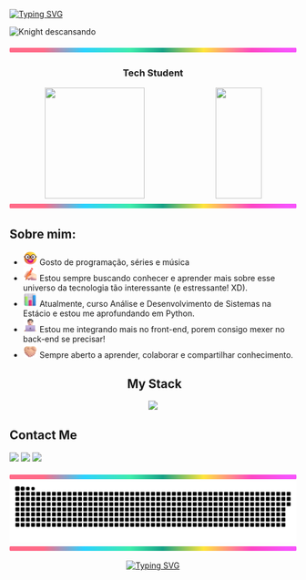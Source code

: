<a href="https://git.io/typing-svg"><img src="https://readme-typing-svg.demolab.com?font=Workbench&size=24&pause=1000&color=C92DE6&vCenter=true&width=435&lines=Bem+vindos+ao+meu+perfil!!+%3A)" alt="Typing SVG" /></a>
<p>
  <img src="https://media1.tenor.com/m/6y61hTjvYhcAAAAC/hollow-knight.gif" alt="Knight descansando" width="400"/>
</p>

<img src="./another-images/lineBar.png" width="100%" height="8px"/>

<h3 align="center">
  Tech Student
</h3>

<div align='center'>

<div align="center">  
  
  <img width="59%" height="195px" src="https://github-readme-stats.vercel.app/api?username=Pur0Osso&rank_icon=github&show_icons=true&hide=stars,prs,issues&count_private=true&title_color=80F7D4&icon_color=9d00ff&text_color=c9d1d9&bg_color=0d1117&border_color=fff0" /> 
  
  <img width="40%" height="195px" src="https://github-readme-stats.vercel.app/api/top-langs/?username=Pur0Osso&layout=compact&title_color=80F7D4&text_color=fff&bg_color=0d1117&border_color=fff0" />

</div>

  <!-- <img width="100%" height="195px" src="https://github-readme-stats.vercel.app/api/wakatime?username=Pur0Osso&layout=compact&title_color=80F7D4&text_color=c9d1d9&bg_color=0d1117&border_color=fff0" /> -->

<img src="./another-images/lineBar.png" width="100%" height="8px"/>

<div align="Left">
 <h2>Sobre mim:</h2>

- <img src="./emojis/Nerd Face.png" height="25" width="25"> Gosto de programação, séries e música <br />
- <img src="./emojis/Writing Hand Light Skin Tone.png" height="25" width="25"> Estou sempre buscando conhecer e aprender mais sobre esse universo da tecnologia tão interessante (e estressante! XD).<br />
- <img src="./emojis/Bar Chart.png" height="25" width="25"> Atualmente, curso Análise e Desenvolvimento de Sistemas na Estácio e estou me aprofundando em Python. <br />
- <img src="./emojis/Man Technologist Light Skin Tone.png" height="25" width="25"> Estou me integrando mais no front-end, porem consigo mexer no back-end se precisar! <br />
- <img src="./emojis/Folded Hands Light Skin Tone.png" height="25" width="25"> Sempre aberto a aprender, colaborar e compartilhar conhecimento. <br />
</div>

## &nbsp;My Stack

<img src="https://skillicons.dev/icons?i=vscode,html,css,python,java,nodejs,git,github,mysql&theme=dark" />

<div align="left">
<h2>Contact Me</h2>
<p>
	<a href = "mailto:Kcyzera@gmail.com"><img src="https://img.shields.io/badge/Gmail-D14836?style=for-the-badge&logo=gmail&logoColor=white" target="_blank"></a>
	<a href="https://www.linkedin.com/in/cassiano-cypriano" target="_blank"><img src="https://img.shields.io/badge/-LinkedIn-%230077B5?style=for-the-badge&logo=linkedin&logoColor=white" target="_blank"></a> 
	<a href="https://www.youtube.com/@JogoLogoPenso" target="_blank"><img src="https://img.shields.io/badge/YouTube-FF0000?style=for-the-badge&logo=youtube&logoColor=white" target="_blank"></a>
</p>
</div>

<img src="./another-images/lineBar.png" width="100%" height="8px"/>

<!-- ## 📌 &nbsp;Pinned Repositories

<table>
	<thead>
		<tr>
			<th colspan="2" width="2000">&nbsp;</th>
		</tr>
	</thead>
	<tbody>
		<tr>
			<td align="center" valign="top" width="80"><br />
			<a href="https://github.com/thallentos/API-ChampionsLeague-Node-DIO">
      <img src="https://cdn.jsdelivr.net/gh/devicons/devicon@latest/icons/nodejs/nodejs-original.svg" />
      </a>
      </td>
			<td valign="top">
			<h3>API Champions League</h3>
			<p>API da Champions League com Node.js</p>
			<a href="https://github.com/thallentos/API-ChampionsLeague-Node-DIO">
			</a>
			</td>
		</tr>
		<tr>
			<td align="center" valign="top" width="80"><br />
			<a href="https://github.com/thallentos/JS-Pokedex-PokeAPI-DIO">
      <img src="https://cdn.jsdelivr.net/gh/devicons/devicon@latest/icons/javascript/javascript-plain.svg" />
      </a>
      </td>
			<td valign="top">
			<h3>API Pokedex</h3>
			<p>API da Pokedex Poke-API com JavaScript</p>
			</td>
		</tr>
	</tbody>
</table> -->

<picture align="center">
  <source media="(prefers-color-scheme: dark)" srcset="https://raw.githubusercontent.com/Pur0Osso/Pur0Osso/output/github-contribution-grid-snake-dark.svg">
  <source media="(prefers-color-scheme: light)" srcset="https://raw.githubusercontent.com/Pur0Osso/Pur0Osso/output/github-contribution-grid-snake-dark.svg">
  <img align="center" alt="github contribution grid snake animation" src="https://raw.githubusercontent.com/Pur0Osso/Pur0Osso/output/github-contribution-grid-snake.svg">
</picture>

<img src="./another-images/lineBar.png" width="100%" height="8px"/>

<a href="https://git.io/typing-svg"><img src="https://readme-typing-svg.demolab.com?font=Workbench&size=24&pause=1000&color=C92DE6&vCenter=false&width=435&lines=Bem+vindos+ao+meu+perfil!!+%3A)" alt="Typing SVG" /></a>

<!-- <div align="center">
    <img src="./gifs/chosen-jesus-apontando-frente.gif" width="400px">

</div> -->
